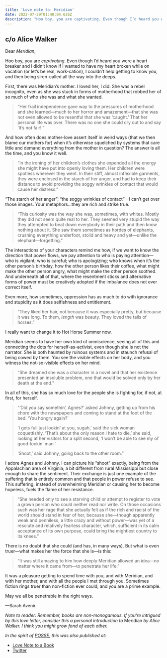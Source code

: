 ```yaml
---
title: 'Love note to: Meridian'
date: 2022-07-29T01:40:04.026Z
description: "Hoo boy, you are captivating. Even though I’d heard you were a heart breaker and I didn’t know if I wanted to have my heart broken while on vacation (or let’s be real, work-cation), I couldn’t help getting to know you, and then being siren-called all the way into the deeps."
---
```


## c/o Alice Walker

Dear *Meridian*,

Hoo boy, you are *captivating*. Even though I’d heard you were a heart breaker and I didn’t know if I wanted to have my heart broken while on vacation (or let’s be real, work-cation), I couldn’t help getting to know you, and then being siren-called all the way into the deeps.

<p>First, there was Meridian’s mother. I loved her, I did. She was a rebel incognito, even as she was stuck in forms of motherhood that robbed her of so much of who she was and what she wanted.</p><blockquote><p>“Her frail independence gave way to the pressures of motherhood and she learned—much to her horror and amazement—that she was not even allowed to be resentful that she was ‘caught.’ That her personal life was over. There was no one she could cry out to and say ‘It’s not fair!’”</p></blockquote><p>And how often does mother-love assert itself in weird ways (that we then blame our mothers for) when it’s otherwise squelched by systems that care little and demand everything from the mother in question? The answer is all the time, and you know it well.</p><blockquote><p>“In the ironing of her children’s clothes she expended all the energy she might have put into openly loving them. Her children were spotless wherever they went. In their stiff, almost inflexible garments, they were enclosed in the starch of her anger, and had to keep their distance to avoid providing the soggy wrinkles of contact that would cause her distress.”</p></blockquote><p>“The starch of her anger”; “the soggy wrinkles of contact”—I can’t get over those images. Your metaphors…they are rich and strike true.</p><blockquote><p>“This curiosity was the way she was, sometimes, with whites. Mostly they did not seem quite real to her. They seemed very stupid the way they attempted to beat down everybody in their path and then know nothing about it. She saw them sometimes as hordes of elephants, crushing everything underfoot, stolid and heavy and yet—unlike the elephant—forgetting.”</p></blockquote><p>The interactions of your characters remind me how, if we want to know the direction that power flows, we pay attention to who is paying attention—who is vigilant; who is careful; who is apologizing; who knows when it’s the other person’s birthday, how the other person likes their coffee, what might make the other person angry, what might make the other person soothed. And underneath all of that, where the resentment sticks and alternative forms of power must be creatively adopted if the imbalance does not ever correct itself.</p><p>Even more, how sometimes, oppression has as much to do with ignorance and stupidity as it does selfishness and entitlement.</p><blockquote><p>“They liked her hair, not because it was especially pretty, but because it was long. To them, <em>length</em> was beauty. They loved the tails of horses.”</p></blockquote><p>I really want to change it to Hot Horse Summer now.</p><p>Meridian seems to have her own kind of omniscience, seeing all of this and connecting the dots for herself-as-activist, even though she is not the narrator. She is both haunted by ruinous systems and in staunch refusal of being cowed by them. You see the visible effects on her body, and you witness the not-so-visible effects on her mind.</p><blockquote><p>“She dreamed she was a character in a novel and that her existence presented an insoluble problem, one that would be solved only by her death at the end.”</p></blockquote><p>In all of this, she has so much love for the people she is fighting for, if not, at first, for herself. </p><blockquote><p>“‘Did you say somethin’, Agnes?’ asked Johnny, getting up from his chore with the newspapers and coming to stand at the foot of the bed. ‘You hongry again?’</p><p>‘I gets full just lookin’ at you, sugah,’ said the sick woman coquettishly. ‘That’s about the only reason I hate to die,’ she said, looking at her visitors for a split second, ‘I won’t be able to see my ol’ good-lookin’ man.’</p><p>‘Shoot,’ said Johnny, going back to the other room.”</p></blockquote><p>I adore Agnes and Johnny. I can picture his “shoot” exactly, being from the Appalachian area of Virginia; a bit different from rural Mississippi but close enough to share the sentiment. Their exchange is just one example of the suffering that is entirely common and that people in power refuse to see. This suffering, instead of overwhelming Meridian or causing her to become hopeless, fuels the flame of her resistance.</p><blockquote><p>“She needed only to see a starving child or attempt to register to vote a grown person who could neither read nor write. On those occasions such was her rage that she actually felt as if the rich and racist of the world should stand in fear of her, because she—though apparently weak and penniless, a little crazy and without power—was yet of a resolute and relatively fearless character, which, sufficient in its calm acceptance of its own purpose, could bring the mightiest country to its knees.”</p></blockquote><p>There is no doubt that she could (and has, in many ways). But what is even truer—what makes her the force that she is—is this:</p><blockquote><p>“It was still amazing to him how deeply Meridian allowed an idea—no matter where it came from—to penetrate her life.”</p></blockquote><p>It was a pleasure getting to spend time with you, and with Meridian, and with her mother, and with all the people I met through you. Sometimes fiction rings truer than non-fiction ever could, and you are a prime example. </p><p>May we all be penetrable in the right ways.</p><p>—Sarah Avenir</p><p><em>Note to reader: Remember, books are non-monogamous. If you’re intrigued by this love letter, consider this a personal introduction to </em>Meridian<em> by Alice Walker. I think you might grow fond of each other.</em></p>

*In the spirit of [POSSE](https://indieweb.org/POSSE), this was also published at:*

* [Love Note to a Book](https://lovenotetoabook.substack.com/p/to-meridian)
* [Twitter](https://twitter.com/lovenotetoabook/status/1553072848889069568)
